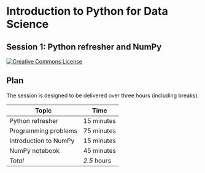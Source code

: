 # Introduction to Python for Data Science
## Session 1: Python refresher and NumPy

[![Creative Commons License](https://i.creativecommons.org/l/by/4.0/80x15.png)](http://creativecommons.org/licenses/by/4.0/)

## Plan

The session is designed to be delivered over three hours (including breaks).

| Topic                 | Time        |
| --------------------- | ----------- |
| Python refresher      | 15 minutes  |
| Programming problems  | 75 minutes  |
| Introduction to NumPy | 15 minutes  |
| NumPy notebook        | 45 minutes  |
| *Total*               | *2.5* hours |

